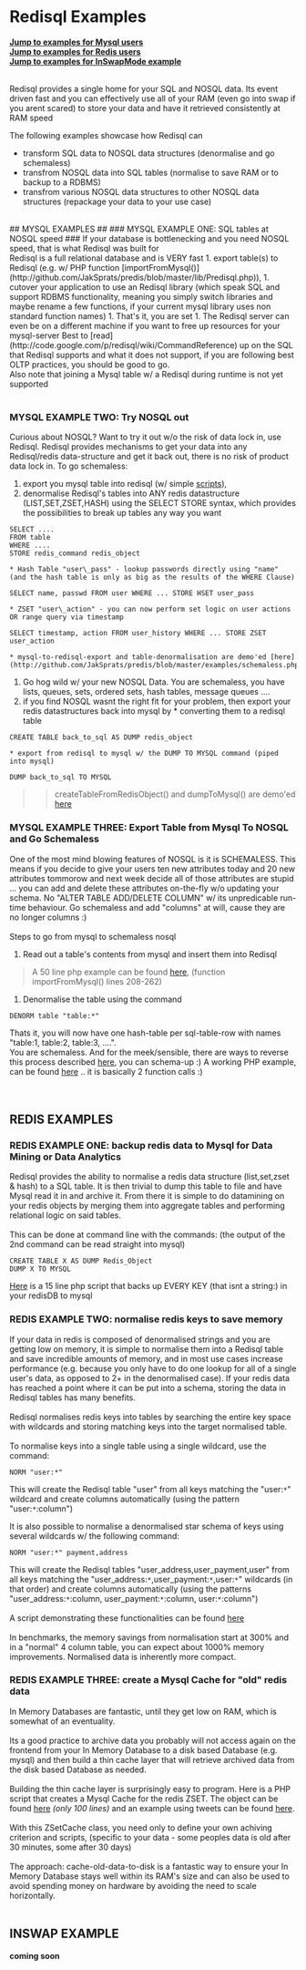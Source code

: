 # Redisql Examples #

**[Jump to examples for Mysql users](http://code.google.com/p/redisql/wiki/Examples#MYSQL_EXAMPLES)**<br />
**[Jump to examples for Redis users](http://code.google.com/p/redisql/wiki/Examples#REDIS_EXAMPLES)**<br />
**[Jump to examples for InSwapMode example](http://code.google.com/p/redisql/wiki/Examples#INSWAP_EXAMPLE)**<br />
<br />

Redisql provides a single home for your SQL and NOSQL data. Its event driven fast and you can effectively use all of your RAM (even go into swap if you arent scared) to store your data and have it retrieved consistently at RAM speed<br />

The following examples showcase how Redisql can
  * transform SQL data to NOSQL data structures (denormalise and go schemaless)
  * transfrom NOSQL data into SQL tables (normalise to save RAM or to backup to a RDBMS)
  * transfrom various NOSQL data structures to other NOSQL data structures (repackage your data to your use case)

<br />
## MYSQL EXAMPLES ##
### MYSQL EXAMPLE ONE: SQL tables at NOSQL speed ###
If your database is bottlenecking and you need NOSQL speed, that is what Redisql was built for<br />
Redisql is a full relational database and is VERY fast
  1. export table(s) to Redisql (e.g. w/ PHP function [importFromMysql()](http://github.com/JakSprats/predis/blob/master/lib/Predisql.php)),
  1. cutover your application to use an Redisql library (which speak SQL and support RDBMS functionality, meaning you simply switch libraries and maybe rename a few functions, if your current mysql library uses non standard function names)
  1. That's it, you are set
  1. The Redisql server can even be on a different machine if you want to free up resources for your mysql-server
Best to [read](http://code.google.com/p/redisql/wiki/CommandReference) up on the SQL that Redisql supports and what it does not support, if you are following best OLTP practices, you should be good to go.<br />
Also note that joining a Mysql table w/ a Redisql during runtime is not yet supported
<br /><br />

### MYSQL EXAMPLE TWO: Try NOSQL out ###
Curious about NOSQL? Want to try it out w/o the risk of data lock in, use Redisql. Redisql provides mechanisms to get your data into any Redisql/redis data-structure and get it back out, there is no risk of product data lock in. To go schemaless:<br />
  1. export you mysql table into redisql (w/ simple [scripts](http://github.com/JakSprats/predis/blob/master/examples/schemaless.php)),
  1. denormalise Redisql's tables into ANY redis datastructure (LIST,SET,ZSET,HASH) using the SELECT STORE syntax, which provides the possibilities to break up tables any way you want
```
SELECT ....
FROM table
WHERE ....
STORE redis_command redis_object
```
    * Hash Table "user\_pass" - lookup passwords directly using "name" (and the hash table is only as big as the results of the WHERE Clause)
```
SELECT name, passwd FROM user WHERE ... STORE HSET user_pass
```
    * ZSET "user\_action" - you can now perform set logic on user actions OR range query via timestamp
```
SELECT timestamp, action FROM user_history WHERE ... STORE ZSET user_action
```
    * mysql-to-redisql-export and table-denormalisation are demo'ed [here](http://github.com/JakSprats/predis/blob/master/examples/schemaless.php)
  1. Go hog wild w/ your new NOSQL Data. You are schemaless, you have lists, queues, sets, ordered sets, hash tables, message queues ....
  1. if you find NOSQL wasnt the right fit for your problem, then export your redis datastructures back into mysql by
    * converting them to a redisql table
```
CREATE TABLE back_to_sql AS DUMP redis_object
```
    * export from redisql to mysql w/ the DUMP TO MYSQL command (piped into mysql)
```
DUMP back_to_sql TO MYSQL
```
> > createTableFromRedisObject() and dumpToMysql() are demo'ed [here](http://github.com/JakSprats/predis/blob/master/examples/backup_redis_to_mysql.php)


### MYSQL EXAMPLE THREE: Export Table from Mysql To NOSQL and Go Schemaless ###
One of the most mind blowing features of NOSQL is it is SCHEMALESS. This means if you decide to give your users ten new attributes today and 20 new attributes tommorow and next week decide all of those attributes are stupid ... you can add and delete these attributes on-the-fly w/o updating your schema. No "ALTER TABLE ADD/DELETE COLUMN" w/ its unpredicable run-time behaviour. Go schemaless and add "columns" at will, cause they are no longer columns :)<br />
<br />
Steps to go from mysql to schemaless nosql
  1. Read out a table's contents from mysql and insert them into Redisql<br />

> A 50 line php example can be found [here](http://github.com/JakSprats/predis/blob/master/lib/Redisql.php), (function importFromMysql() lines 208-262)
  1. Denormalise the table using the command
```
DENORM table "table:*"
```
Thats it, you will now have one hash-table per sql-table-row with names "table:1, table:2, table:3, ....".<br />
You are schemaless. And for the meek/sensible, there are ways to reverse this process described [here](http://code.google.com/p/redisql/wiki/Examples#REDIS_EXAMPLE_ONE:_backup_redis_data_to_Mysql_for_Data_Mining_or), you can schema-up :)
A working PHP example, can be found [here](http://github.com/JakSprats/predis/blob/master/examples/schemaless.php) .. it is basically 2 function calls :)
<br />
<br />
<br />

## REDIS EXAMPLES ##
### REDIS EXAMPLE ONE: backup redis data to Mysql for Data Mining or Data Analytics ###
Redisql provides the ability to normalise a redis data structure (list,set,zset & hash) to a SQL table. It is then trivial to dump this table to file and have Mysql read it in and archive it. From there it is simple to do datamining on your redis objects by merging them into aggregate tables and performing relational logic on said tables.<br />
<br />
This can be done at command line with the commands: (the output of the 2nd command can be read straight into mysql)
```
CREATE TABLE X AS DUMP Redis_Object
DUMP X TO MYSQL
```
[Here](http://github.com/JakSprats/predis/blob/master/examples/backup_redis_to_mysql.php) is a 15 line php script that backs up EVERY KEY (that isnt a string:) in your redisDB to mysql


### REDIS EXAMPLE TWO: normalise redis keys to save memory ###
If your data in redis is composed of denormalised strings and you are getting low on memory, it is simple to normalise them into a Redisql table and save incredible amounts of memory, and in most use cases increase performance (e.g. because you only have to do one lookup for all of a single user's data, as opposed to 2+ in the denormalised case). If your redis data has reached a point where it can be put into a schema, storing the data in Redisql tables has many benefits.<br />
<br />
Redisql normalises redis keys into tables by searching the entire key space with wildcards and storing matching keys into the target normalised table.<br />
<br />
To normalise keys into a single table using a single wildcard, use the command:
```
NORM "user:*"
```
This will create the Redisql table "user" from all keys matching the "user:`*`" wildcard and create columns automatically (using the pattern "user:`*`:column")<br />

It is also possible to normalise a denormalised star schema of keys using several wildcards w/ the following command:
```
NORM "user:*" payment,address
```
This will create the Redisql tables "user\_address,user\_payment,user" from all keys matching the "user\_address:`*`,user\_payment:`*`,user:`*`" wildcards (in that order) and create columns automatically (using the patterns "user\_address:`*`:column, user\_payment:`*`:column, user:`*`:column")<br />
<br />
A script demonstrating these functionalities can be found [here](http://github.com/JakSprats/predis/blob/master/examples/pop_norm.php)<br />
<br />
In benchmarks, the memory savings from normalisation start at 300% and in a "normal" 4 column table, you can expect about 1000% memory improvements. Normalised data is inherently more compact.

### REDIS EXAMPLE THREE: create a Mysql Cache for "old" redis data ###
In Memory Databases are fantastic, until they get low on RAM, which is somewhat of an eventuality.<br />
<br />
Its a good practice to archive data you probably will not access again on the frontend from your In Memory Database to a disk based Database (e.g. mysql) and then build a thin cache layer that will retrieve archived data from the disk based Database as needed.<br />
<br />
Building the thin cache layer is surprisingly easy to program. Here is a PHP script that creates a Mysql Cache for the redis ZSET. The object can be found [here](http://github.com/JakSprats/predis/blob/master/examples/ZsetCache.php) _(only 100 lines)_ and an example using tweets can be found [here](http://github.com/JakSprats/predis/blob/master/examples/tweet/tweet_archiver.php).<br />
<br />
With this ZSetCache class, you need only to define your own achiving criterion and scripts, (specific to your data - some peoples data is old after 30 minutes, some after 30 days)<br />
<br />
The approach: cache-old-data-to-disk is a fantastic way to ensure your In Memory Database stays well within its RAM's size and can also be used to avoid spending money on hardware by avoiding the need to scale horizontally.
<br />
<br />
## INSWAP EXAMPLE ##
**coming soon**